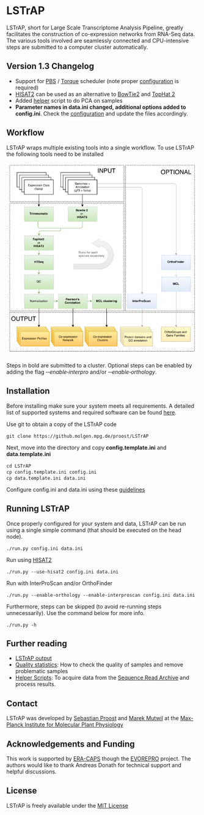 # LSTrAP

LSTrAP, short for Large Scale Transcriptome Analysis Pipeline, greatly facilitates the construction of co-expression networks from
RNA-Seq data. The various tools involved are seamlessly connected and  CPU-intensive steps are submitted to a computer cluster 
automatically. 

## Version 1.3 Changelog

  * Support for [PBS](https://en.wikipedia.org/wiki/Portable_Batch_System) / [Torque](http://www.adaptivecomputing.com/products/open-source/torque/) scheduler (note proper [configuration](./docs/configuration.md) is required)
  * [HISAT2](https://ccb.jhu.edu/software/hisat2/index.shtml) can be used as an alternative to [BowTie2](http://bowtie-bio.sourceforge.net/bowtie2/index.shtml) and [TopHat 2](https://ccb.jhu.edu/software/tophat/index.shtml)
  * Added [helper](./docs/helper.md) script to do PCA on samples
  * **Parameter names in data.ini changed, additional options added to config.ini**. Check the [configuration](./docs/configuration.md)
   and update the files accordingly.

## Workflow

LSTrAP wraps multiple existing tools into a single workflow. To use LSTrAP the following tools need to be installed

![LSTrAP Workflow](docs/images/LSTrAP_workflow.png "Steps automated by LSTrAP")

Steps in bold are submitted to a cluster. Optional steps can be enabled by adding the flag *&#8209;&#8209;enable&#8209;interpro* and/or 
*&#8209;&#8209;enable&#8209;orthology*.

## Installation
Before installing make sure your system meets all requirements. A detailed list of supported systems and required 
software can be found [here](docs/preparation.md).


Use git to obtain a copy of the LSTrAP code

    git clone https://github.molgen.mpg.de/proost/LSTrAP

Next, move into the directory and copy **config.template.ini** and **data.template.ini**

    cd LSTrAP
    cp config.template.ini config.ini
    cp data.template.ini data.ini

Configure config.ini and data.ini using these [guidelines](docs/configuration.md)


## Running LSTrAP

Once properly configured for your system and data, LSTrAP can be run using a single simple command (that should be 
executed on the head node).

    ./run.py config.ini data.ini

Run using [HISAT2](https://ccb.jhu.edu/software/hisat2/index.shtml)

    ./run.py --use-hisat2 config.ini data.ini

Run with InterProScan and/or OrthoFinder 

    ./run.py --enable-orthology --enable-interproscan config.ini data.ini

Furthermore, steps can be skipped (to avoid re-running steps unnecessarily). Use the command below for more info.

    ./run.py -h

## Further reading

  * [LSTrAP output](docs/example_output.md)
  * [Quality statistics](docs/quality.md): How to check the quality of samples and remove problematic samples
  * [Helper Scripts](docs/helper.md): To acquire data from the [Sequence Read Archive](https://www.ncbi.nlm.nih.gov/sra)
  and process results.

    
## Contact

LSTrAP was developed by [Sebastian Proost](mailto:proost@mpimp-golm.mpg.de) and [Marek Mutwil](mailto:mutwil@gmail.com) at the [Max-Planck Institute for Molecular Plant Physiology](http://www.mpimp-golm.mpg.de/2168/en)

## Acknowledgements and Funding

This work is supported by [ERA-CAPS](http://www.eracaps.org/) though the [EVOREPRO](http://www.evorepro.org/) project. 
The authors would like to thank Andreas Donath for technical support and helpful discussions.

## License

LSTrAP is freely available under the [MIT License](LICENSE.md)
